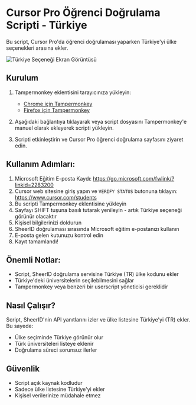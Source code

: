 # Cursor Pro Öğrenci Doğrulama Scripti - Türkiye

Bu script, Cursor Pro'da öğrenci doğrulaması yaparken Türkiye'yi ülke seçenekleri arasına ekler.

![Türkiye Seçeneği Ekran Görüntüsü](tr.jpeg)


## Kurulum

1. Tampermonkey eklentisini tarayıcınıza yükleyin:
   - [Chrome için Tampermonkey](https://chrome.google.com/webstore/detail/tampermonkey/dhdgffkkebhmkfjojejmpbldmpobfkfo)
   - [Firefox için Tampermonkey](https://addons.mozilla.org/en-US/firefox/addon/tampermonkey/)

2. Aşağıdaki bağlantıya tıklayarak veya script dosyasını Tampermonkey'e manuel olarak ekleyerek scripti yükleyin.

3. Scripti etkinleştirin ve Cursor Pro öğrenci doğrulama sayfasını ziyaret edin.



## Kullanım Adımları:

1. Microsoft Eğitim E-posta Kaydı: https://go.microsoft.com/fwlink/?linkid=2283200
2. Cursor web sitesine giriş yapın ve `VERIFY STATUS` butonuna tıklayın: https://www.cursor.com/students
3. Bu scripti Tampermonkey eklentisine yükleyin
4. Sayfayı SHIFT tuşuna basılı tutarak yenileyin - artık Türkiye seçeneği görünür olacaktır
5. Kişisel bilgilerinizi doldurun
6. SheerID doğrulaması sırasında Microsoft eğitim e-postanızı kullanın
7. E-posta gelen kutunuzu kontrol edin
8. Kayıt tamamlandı!

## Önemli Notlar:

- Script, SheerID doğrulama servisine Türkiye (TR) ülke kodunu ekler
- Türkiye'deki üniversitelerin seçilebilmesini sağlar
- Tampermonkey veya benzeri bir userscript yöneticisi gereklidir

## Nasıl Çalışır?

Script, SheerID'nin API yanıtlarını izler ve ülke listesine Türkiye'yi (TR) ekler. Bu sayede:

- Ülke seçiminde Türkiye görünür olur
- Türk üniversiteleri listeye eklenir
- Doğrulama süreci sorunsuz ilerler

## Güvenlik

- Script açık kaynak kodludur
- Sadece ülke listesine Türkiye'yi ekler
- Kişisel verilerinize müdahale etmez